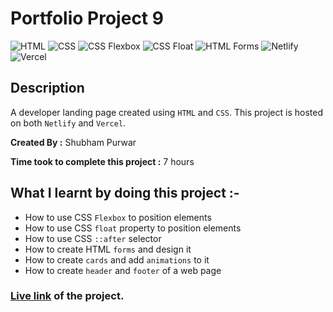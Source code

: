 # Portfolio Project 9

![HTML](https://img.shields.io/badge/-HTML-red)
![CSS](https://img.shields.io/badge/-CSS-brightgreen)
![CSS Flexbox](https://img.shields.io/badge/CSS%20Flexbox-blue)
![CSS Float](https://img.shields.io/badge/CSS%20Float-orange)
![HTML Forms](https://img.shields.io/badge/-HTML%20Forms-yellow)
![Netlify](https://img.shields.io/badge/-Netlify-green)
![Vercel](https://img.shields.io/badge/-Vercel-blueviolet)

## Description

A developer landing page created using `HTML` and `CSS`. This project is hosted on both `Netlify` and `Vercel`.

**Created By :** Shubham Purwar

**Time took to complete this project :** 7 hours

## What I learnt by doing this project :-

- How to use CSS `Flexbox` to position elements
- How to use CSS `float` property to position elements
- How to use CSS `::after` selector
- How to create HTML `forms` and design it
- How to create `cards` and add `animations` to it
- How to create `header` and `footer` of a web page

### [**Live link**](https://portflio-project-9.vercel.app/) of the project.
